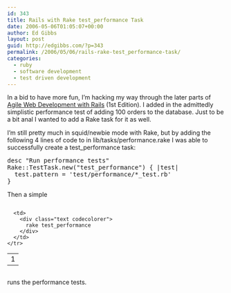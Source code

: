 ```yaml
---
id: 343
title: Rails with Rake test_performance Task
date: 2006-05-06T01:05:07+00:00
author: Ed Gibbs
layout: post
guid: http://edgibbs.com/?p=343
permalink: /2006/05/06/rails-rake-test_performance-task/
categories:
  - ruby
  - software development
  - test driven development
---
```

In a bid to have more fun, I&#8217;m hacking my way through the later parts of [Agile Web Development with Rails](http://www.pragmaticprogrammer.com/titles/rails1/index.html) (1st Edition). I added in the admittedly simplistic performance test of adding 100 orders to the database. Just to be a bit anal I wanted to add a Rake task for it as well.

I&#8217;m still pretty much in squid/newbie mode with Rake, but by adding the following 4 lines of code to in lib/tasks/performance.rake I was able to successfully create a test_performance task:

<pre>desc "Run performance tests"
Rake::TestTask.new("test_performance") { |test|
  test.pattern = 'test/performance/*_test.rb'
}
</pre>

Then a simple

<div class="codecolorer-container text vibrant overflow-off" style="overflow:auto;white-space:nowrap;">
  <table cellspacing="0" cellpadding="0">
    <tr>
      <td class="line-numbers">
        <div>
          1<br />
        </div>
      </td>
      
      <td>
        <div class="text codecolorer">
          rake test_performance
        </div>
      </td>
    </tr>
  </table>
</div>

runs the performance tests.